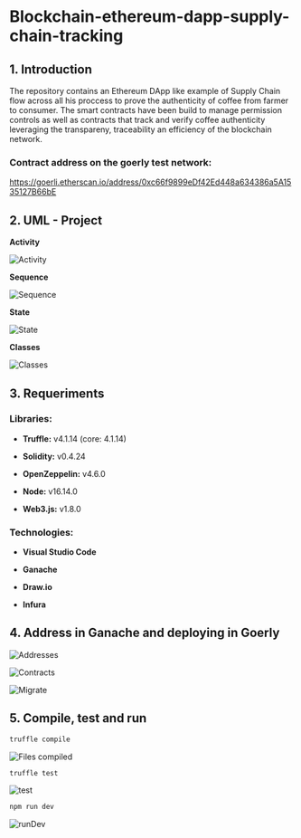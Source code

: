 # Blockchain-ethereum-dapp-supply-chain-tracking

## 1. Introduction ##
        
   The repository contains an Ethereum DApp like example of Supply Chain flow across all his proccess to prove the authenticity of coffee from farmer to consumer. The smart contracts have been build to manage permission controls as well as contracts that track and verify coffee authenticity leveraging the transpareny, traceability an efficiency of the blockchain network.
   
### Contract address on the goerly test network: ###

https://goerli.etherscan.io/address/0xc66f9899eDf42Ed448a634386a5A1535127B66bE

   
## 2. UML - Project ##

__Activity__

![Activity](https://user-images.githubusercontent.com/91988669/197402988-4baf2dde-59d8-401f-b2b3-c2370a29bf96.png)

__Sequence__

![Sequence](https://user-images.githubusercontent.com/91988669/197403020-4d6d0cb9-5eff-4baa-8553-e81e94cba13a.png)

__State__

![State](https://user-images.githubusercontent.com/91988669/197403048-a4a8b672-c888-4444-a63b-9afeb5e467ea.png)

__Classes__

![Classes](https://user-images.githubusercontent.com/91988669/197403078-1a43486b-f81b-4441-8e0b-8551f4a1c412.png)


## 3. Requeriments ##

### Libraries: ###

* **Truffle:** v4.1.14 (core: 4.1.14)

* **Solidity:** v0.4.24

* **OpenZeppelin:** v4.6.0

* **Node:** v16.14.0

* **Web3.js:** v1.8.0

### Technologies: ###

* **Visual Studio Code**

* **Ganache**

* **Draw.io**

* **Infura**

## 4. Address in Ganache and deploying in Goerly ##


![Addresses](https://user-images.githubusercontent.com/91988669/199271487-f5319b3d-2d3f-4127-8950-42186ddfa9de.png)

![Contracts](https://user-images.githubusercontent.com/91988669/199271542-30b7aeca-bfe5-485b-a3a0-483cd1060493.png)

![Migrate](https://user-images.githubusercontent.com/91988669/199271622-ec3ab165-b7ba-4070-aed4-e5179c455195.png)



## 5. Compile, test and run ##

```bash
truffle compile
```
![Files compiled](https://user-images.githubusercontent.com/91988669/199272103-06351aee-4aa0-4fb6-bf25-c3420a2f0cbf.png)

```bash
truffle test
```
![test](https://user-images.githubusercontent.com/91988669/199272152-08889556-278e-4746-80b7-1e90609257da.png)

```bash
npm run dev
```
![runDev](https://user-images.githubusercontent.com/91988669/199272296-fa33eb97-d08c-4ca2-828d-4691059b7019.png)



